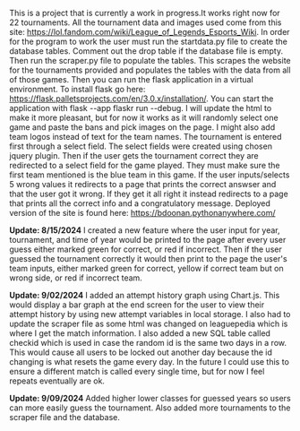 This is a project that is currently a work in progress.It works right now for 22 tournaments. All the tournament data and images used come from this site: https://lol.fandom.com/wiki/League_of_Legends_Esports_Wiki. In order for the program to work the user must run the startdata.py file to create the database tables. Comment out the drop table if the database file is empty. Then run the scraper.py file to populate the tables. This scrapes the website for the tournaments provided and populates the tables with the data from all of those games. Then you can run the flask application in a virtual environment. To install flask go here: https://flask.palletsprojects.com/en/3.0.x/installation/. You can start the application with flask --app flaskr run --debug. I will update the html to make it more pleasant, but for now it works as it will randomly select one game and paste the bans and pick images on the page. I might also add team logos instead of text for the team names. The tournament is entered first through a select field. The select fields were created using chosen jquery plugin. Then if the user gets the tournament correct they are redirected to a select field for the game played. They must make sure the first team mentioned is the blue team in this game. If the user inputs/selects 5 wrong values it redirects to a page that prints the correct answser and that the user got it wrong. If they get it all right it instead redirects to a page that prints all the correct info and a congratulatory message. Deployed version of the site is found here: https://bdoonan.pythonanywhere.com/

**Update: 8/15/2024**
I created a new feature where the user input for year, tournament, and time of year would be printed to the page after every user guess either marked green for correct, or red if incorrect. Then if the user guessed the tournament correctly it would then print to the page
the user's team inputs, either marked green for correct, yellow if correct team but on wrong side, or red if incorrect team.

**Update: 9/02/2024**
I added an attempt history graph using Chart.js. This would display a bar graph at the end screen for the user to view their attempt history by using new attempt variables in local storage. I also had to update the scraper file as some html was changed on leaguepedia which is where I get the match information. I also added a new SQL table called checkid which is used in case the random id is the same two days in a row. This would cause all users to be locked out another day because the id changing is what resets the game every day. In the future I could use this to ensure a different match is called every single time, but for now I feel repeats eventually are ok.

**Update: 9/09/2024**
Added higher lower classes for guessed years so users can more easily guess the tournament. Also added more tournaments to the scraper file and the database.
